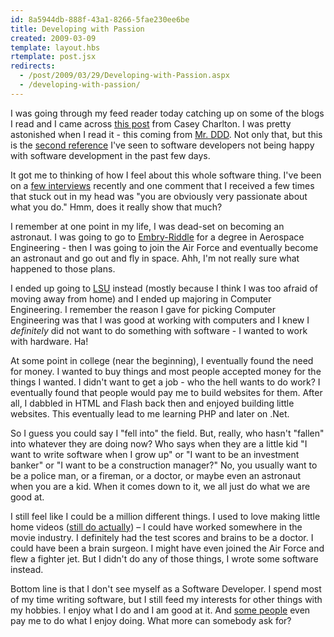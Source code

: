 ```yaml
---
id: 8a5944db-888f-43a1-8266-5fae230ee6be
title: Developing with Passion
created: 2009-03-09
template: layout.hbs
rtemplate: post.jsx
redirects:
  - /post/2009/03/29/Developing-with-Passion.aspx
  - /developing-with-passion/
---
```


I was going through my feed reader today catching up on some of the blogs I read and I came across [this post](http://devlicio.us/blogs/casey/archive/2009/03/29/job-satisfaction-and-making-the-world-a-better-place.aspx) from Casey Charlton. I was pretty astonished when I read it - this coming from [Mr. DDD](http://dddstepbystep.com/). Not only that, but this is the [second reference](http://twitter.com/jeremydmiller/status/1389628577) I've seen to software developers not being happy with software development in the past few days.

It got me to thinking of how I feel about this whole software thing. I've been on a [few interviews](/its-tough-times-out-there) recently and one comment that I received a few times that stuck out in my head was "you are obviously very passionate about what you do." Hmm, does it really show that much? <i class="fa fa-smile-o"></i>

I remember at one point in my life, I was dead-set on becoming an astronaut. I was going to go to [Embry-Riddle](http://www.erau.edu/) for a degree in Aerospace Engineering - then I was going to join the Air Force and eventually become an astronaut and go out and fly in space. Ahh, I'm not really sure what happened to those plans.

I ended up going to [LSU](http://www.lsu.edu/) instead (mostly because I think I was too afraid of moving away from home) and I ended up majoring in Computer Engineering. I remember the reason I gave for picking Computer Engineering was that I was good at working with computers and I knew I _definitely_ did not want to do something with software - I wanted to work with hardware. Ha!

At some point in college (near the beginning), I eventually found the need for money. I wanted to buy things and most people accepted money for the things I wanted. I didn't want to get a job - who the hell wants to do work? I eventually found that people would pay me to build websites for them. After all, I dabbled in HTML and Flash back then and enjoyed building little websites. This eventually lead to me learning PHP and later on .Net.

So I guess you could say I "fell into" the field. But, really, who hasn't "fallen" into whatever they are doing now? Who says when they are a little kid "I want to write software when I grow up" or "I want to be an investment banker" or "I want to be a construction manager?" No, you usually want to be a police man, or a fireman, or a doctor, or maybe even an astronaut when you are a kid. When it comes down to it, we all just do what we are good at.

I still feel like I could be a million different things. I used to love making little home videos ([still do actually](http://vimeo.com/user675031)) &ndash; I could have worked somewhere in the movie industry. I definitely had the test scores and brains to be a doctor. I could have been a brain surgeon. I might have even joined the Air Force and flew a fighter jet. But I didn't do any of those things, I wrote some software instead.

Bottom line is that I don't see myself as a Software Developer. I spend most of my time writing software, but I still feed my interests for other things with my hobbies. I enjoy what I do and I am good at it. And [some people](http://www.archoninfosys.com/) even pay me to do what I enjoy doing. What more can somebody ask for?